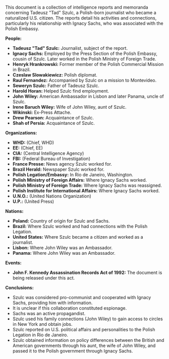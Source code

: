 This document is a collection of intelligence reports and memoranda concerning Tadeusz "Tad" Szulc, a Polish-born journalist who became a naturalized U.S. citizen. The reports detail his activities and connections, particularly his relationship with Ignacy Sachs, who was associated with the Polish Embassy.

**People:**

*   **Tadeusz "Tad" Szulc:** Journalist, subject of the report.
*   **Ignacy Sachs:** Employed by the Press Section of the Polish Embassy, cousin of Szulc. Later worked in the Polish Ministry of Foreign Trade.
*   **Henryk Hrankrowski:** Former member of the Polish Commercial Mission in Brazil.
*   **Czeslaw Slowakiewicz:** Polish diplomat.
*   **Raul Fernandez:** Accompanied by Szulc on a mission to Montevideo.
*   **Seweryn Szulc:** Father of Tadeusz Szulc.
*   **Harold Horan:** Helped Szulc find employment.
*   **John Wiley:** American Ambassador in Lisbon and later Panama, uncle of Szulc.
*   **Irene Baruch Wiley:** Wife of John Wiley, aunt of Szulc.
*   **Wikinski:** Ex-Press Attache.
*   **Drew Pearson:** Acquaintance of Szulc.
*   **Shah of Persia:** Acquaintance of Szulc.

**Organizations:**

*   **WHD:** (Chief, WHD)
*   **EE:** (Chief, EE)
*   **CIA:** (Central Intelligence Agency)
*   **FBI:** (Federal Bureau of Investigation)
*   **France Presse:** News agency Szulc worked for.
*   **Brazil Herald:** Newspaper Szulc worked for.
*   **Polish Legation/Embassy:** In Rio de Janeiro, Washington.
*   **Polish Ministry of Foreign Affairs:** Where Ignacy Sachs worked.
*   **Polish Ministry of Foreign Trade:** Where Ignacy Sachs was reassigned.
*   **Polish Institute for International Affairs:** Where Ignacy Sachs worked.
*   **U.N.O.:** (United Nations Organization)
*   **U.P.:** (United Press)

**Nations:**

*   **Poland:** Country of origin for Szulc and Sachs.
*   **Brazil:** Where Szulc worked and had connections with the Polish Legation.
*   **United States:** Where Szulc became a citizen and worked as a journalist.
*   **Lisbon:** Where John Wiley was an Ambassador.
*   **Panama:** Where John Wiley was an Ambassador.

**Events:**

*   **John F. Kennedy Assassination Records Act of 1992:** The document is being released under this act.

**Conclusions:**

*   Szulc was considered pro-communist and cooperated with Ignacy Sachs, providing him with information.
*   It is unclear if this collaboration constituted espionage.
*   Sachs was an active propagandist.
*   Szulc used his family connections (John Wiley) to gain access to circles in New York and obtain jobs.
*   Szulc reported on U.S. political affairs and personalities to the Polish Legation in Rio de Janeiro.
*   Szulc obtained information on policy differences between the British and American governments through his aunt, the wife of John Wiley, and passed it to the Polish government through Ignacy Sachs.
